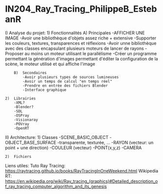 # IN204_Ray_Tracing_PhilippeB_EstebanR

I)	Analyse du projet:
	1)	Fonctionnalités
		A)	Principales
			-AFFICHER UNE IMAGE
			-Avoir une bibliothèque d'objets assez riche + extensive
			-Supporter les couleurs, textures, transparences et réflexions
			-Avoir unne bibliothèque avec des classes encapsulant plusieurs moteurs de lancer de rayons
			-Proposer au moins un moteur utilisant le parallélisme
			-Créer un programme permettant la génération d'images permettant d'éditer la configuration de la scène, le moteur utilisé et qui affiche l'image

		B)	Secondaires
			-Avoir plusieurs types de sources lumineuses
			-Avoir un temps de calcul "en temps réel"
			-Prendre en entrée des fichiers Blender
			-Interface graphique

	2)	Librairies
		-XML?
		-Blender?
		-SDL
		-OSPray
		-Visionaray
		-POVray
		-OpenRT

II)	Architecture:
	1)	Classes
		-SCENE_BASIC_OBJECT
			-OBJECT_BASE_SURFACE
				-transparente, texturée, ...
		-RAYON (vecteur: un point + une direction)
		-COULEUR (vecteur)
		-POINT(x,y,z)
		-CAMERA

	2)	Fichiers


Liens utiles:
Tuto Ray Tracing: https://raytracing.github.io/books/RayTracingInOneWeekend.html
Wikipedia RT: https://en.wikipedia.org/wiki/Ray_tracing_(graphics)#Detailed_description_of_ray_tracing_computer_algorithm_and_its_genesis